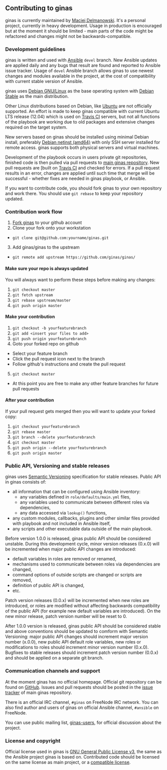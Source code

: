 ## Contributing to ginas

ginas is currently maintained by [Maciej Delmanowski](https://github.com/drybjed).
It's a personal project, currently in heavy development. Usage in production is
encouraged but at the moment it should be limited - main parts of the code might
be refactored and changes might not be backwards-compatible.

### Development guidelines

ginas is written and used with [Ansible](https://github.com/ansible/ansible/)
`devel` branch. New Ansible updates are applied daily and any bugs that result
are found and reported to Ansible issue tracker. Usage of `devel` Ansible
branch allows ginas to use newest changes and modules available in the project,
at the cost of compatibility with current stable version of Ansible.

ginas uses [Debian GNU/Linux](https://debian.org/) as the base operating system
with [Debian Stable](https://www.debian.org/releases/stable/) as the main
distribution.

Other Linux distributions based on Debian, like [Ubuntu](http://ubuntu.com/)
are not officially supported. An effort is made to keep ginas compatible with
current Ubuntu LTS release (12.04) which is used on [Travis CI](https://travis-ci.org/)
servers, but not all functions of the playbook are working due to old packages
and extensive changes required on the target system.

New servers based on ginas should be installed using minimal Debian install,
preferably [Debian netinst (amd64)](https://www.debian.org/CD/netinst/) with only SSH
server installed for remote access. ginas supports both physical servers and
virtual machines.

Development of the playbook occurs in users private git repositories, finished
code is then pulled via pull requests to [main ginas repository](https://github.com/ginas/ginas/).
New pull requests are [built on [Travis CI](https://travis-ci.org/ginas/ginas/)
and checked for errors. If a pull request results in an error, changes are applied
until such time that merge will be successful - whether fixes are needed in
ginas playbook, or Ansible.

If you want to contribute code, you should fork ginas to your own repository
and work there. You should use `git rebase` to keep your repository updated.

### Contribution work flow

1. [Fork ginas](https://github.com/ginas/ginas/fork) to your github account
2. Clone your fork onto your workstation
  - `git clone git@github.com:yourname/ginas.git`
3. Add ginas/ginas to the upstream
  - `git remote add upstream https://github.com/ginas/ginas/`

#### Make sure your repo is always updated

You will always want to perform these steps before making any changes:

1. `git checkout master`
2. `git fetch upstream`
3. `git rebase upstream/master`
4. `git push origin master`

#### Make your contribution

1. `git checkout -b yourfeaturebranch`
2. `git add <insert your files to add>`
3. `git push origin yourfeaturebranch`
4. Goto your forked repo on github
  - Select your feature branch
  - Click the pull request icon next to the branch
  - Follow github's instructions and create the pull request
5. `git checkout master`
  - At this point you are free to make any other feature branches for future pull requests

#### After your contribution

If your pull request gets merged then you will want to update your forked copy:

1. `git checkout yourfeaturebranch`
2. `git rebase master`
3. `git branch --delete yourfeaturebranch`
4. `git checkout master`
5. `git push origin --delete yourfeaturebranch`
6. `git push origin master`

### Public API, Versioning and stable releases

ginas uses [Semantic Versioning](http://semver.org/) specification for stable
releases. Public API in ginas consists of:
- all information that can be configured using Ansible inventory:
  * any variables defined in `role/defaults/main.yml` files,
  * any variables used to communicate between different roles via dependencies,
  * any data accessed via `lookup()` functions,
- any custom modules, callbacks, plugins and other similar files provided with
  playbook and not included in Ansible itself,
- any scripts and other executable data outside of the main playbook.

Before version 1.0.0 is released, ginas public API should be considered
unstable. During this development cycle, minor version releases (0.x.0) will be
incremented when major public API changes are introduced:
- default variables in roles are removed or renamed,
- mechanisms used to communicate between roles via dependencies are changed,
- command options of outside scripts are changed or scripts are removed,
- definition of public API is changed,
- etc.

Patch version releases (0.0.x) will be incremented when new roles are
introduced, or roles are modified without affecting backwards compatibility of
the public API (for example new default variables are introduced). On the new
minor release, patch version number will be reset to 0.

After 1.0.0 version is released, ginas public API should be considered stable
and above conventions should be updated to comform with Semantic Versioning:
major public API changes should increment major version number (x.0.0), new
public API default role variables, new roles or modifications to roles
should increment minor version number (0.x.0). Bugfixes to stable releases
should increment patch version number (0.0.x) and should be applied on
a separate git branch.

### Communication channels and support

At the moment ginas has no official homepage. Official git repository can be
found on [GitHub](https://github.com/ginas/ginas/).  Issues and pull requests
should be posted in the [issue tracker](https://github.com/ginas/ginas/issues?state=open)
of main ginas repository.

There is an official IRC channel, `#ginas` on FreeNode IRC network. You can
also find author and users of ginas on official Ansible channel, `#ansible` on
FreeNode.

You can use public mailing list,
[ginas-users](https://groups.google.com/forum/#!forum/ginas-users), for
official discussion about the project.

### License and copyright

Official license used in ginas is [GNU General Public License v3](https://www.gnu.org/copyleft/gpl.html),
the same as the Ansible project ginas is based on. Contributed code should be
licensed on the same license as main project, or a
[compatible license](https://stackoverflow.com/questions/1978511/is-there-a-chart-of-which-oss-license-is-compatible-with-which).

